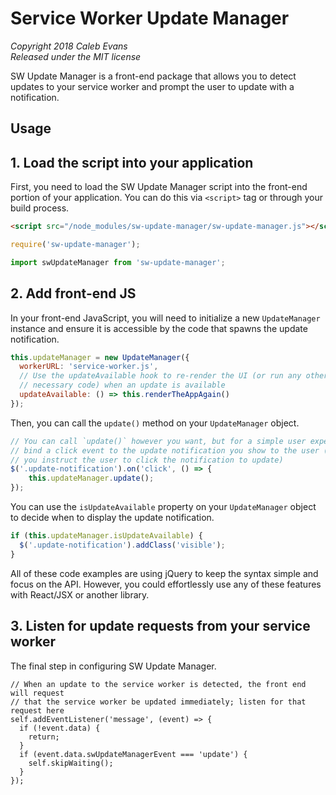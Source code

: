 # Service Worker Update Manager

*Copyright 2018 Caleb Evans*  
*Released under the MIT license*  

SW Update Manager is a front-end package that allows you to detect updates to
your service worker and prompt the user to update with a notification.

## Usage

## 1. Load the script into your application

First, you need to load the SW Update Manager script into the front-end portion
of your application. You can do this via `<script>` tag or through your build
process.

```html
<script src="/node_modules/sw-update-manager/sw-update-manager.js"></script>
```

```js
require('sw-update-manager');
```

```js
import swUpdateManager from 'sw-update-manager';
```

## 2. Add front-end JS

In your front-end JavaScript, you will need to initialize a new `UpdateManager`
instance and ensure it is accessible by the code that spawns the update
notification.

```js
this.updateManager = new UpdateManager({
  workerURL: 'service-worker.js',
  // Use the updateAvailable hook to re-render the UI (or run any other
  // necessary code) when an update is available
  updateAvailable: () => this.renderTheAppAgain()
});
```

Then, you can call the `update()` method on your `UpdateManager` object.

```js
// You can call `update()` however you want, but for a simple user experience,
// bind a click event to the update notification you show to the user (a long as
// you instruct the user to click the notification to update)
$('.update-notification').on('click', () => {
	this.updateManager.update();
});
```

You can use the `isUpdateAvailable` property on your `UpdateManager` object to
decide when to display the update notification.

```js
if (this.updateManager.isUpdateAvailable) {
  $('.update-notification').addClass('visible');
} 
```

All of these code examples are using jQuery to keep the syntax simple and focus
on the API. However, you could effortlessly use any of these features with
React/JSX or another library.

## 3. Listen for update requests from your service worker

The final step in configuring SW Update Manager.

```
// When an update to the service worker is detected, the front end will request
// that the service worker be updated immediately; listen for that request here
self.addEventListener('message', (event) => {
  if (!event.data) {
    return;
  }
  if (event.data.swUpdateManagerEvent === 'update') {
    self.skipWaiting();
  }
});
```
